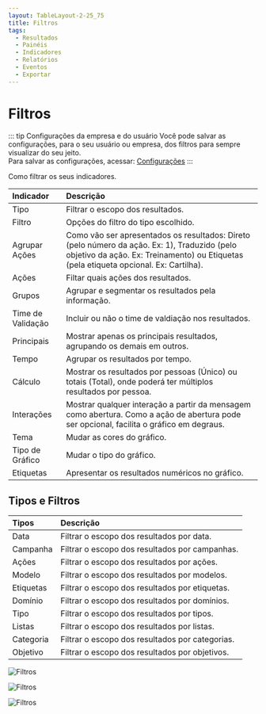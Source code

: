 ```yaml
---
layout: TableLayout-2-25_75
title: Filtros
tags:
  - Resultados
  - Painéis
  - Indicadores
  - Relatórios
  - Eventos
  - Exportar
---
```


# Filtros

::: tip Configurações da empresa e do usuário
Você pode salvar as configurações, para o seu usuário ou empresa, dos filtros para sempre visualizar do seu jeito.<br>
Para salvar as configurações, acessar: [Configurações](../settings/edit_settings)
:::

Como filtrar os seus indicadores.

| Indicador         | Descrição                                                                                                                                                                             |
| :---------------- | :------------------------------------------------------------------------------------------------------------------------------------------------------------------------------------ |
| Tipo              | Filtrar o escopo dos resultados.                                                                                                                                                      |
| Filtro            | Opções do filtro do tipo escolhido.                                                                                                                                                   |
| Agrupar Ações     | Como vão ser apresentados os resultados: Direto (pelo número da ação. Ex: 1), Traduzido (pelo objetivo da ação. Ex: Treinamento) ou Etiquetas (pela etiqueta opcional. Ex: Cartilha). |
| Ações             | Filtar quais ações dos resultados.                                                                                                                                                    |
| Grupos            | Agrupar e segmentar os resultados pela informação.                                                                                                                                    |
| Time de Validação | Incluir ou não o time de valdiação nos resultados.                                                                                                                                    |
| Principais        | Mostrar apenas os principais resultados, agrupando os demais em outros.                                                                                                               |
| Tempo             | Agrupar os resultados por tempo.                                                                                                                                                      |
| Cálculo           | Mostrar os resultados por pessoas (Único) ou totais (Total), onde poderá ter múltiplos resultados por pessoa.                                                                         |
| Interações        | Mostrar qualquer interação a partir da mensagem como abertura. Como a ação de abertura pode ser opcional, facilita o gráfico em degraus.                                              |
| Tema              | Mudar as cores do gráfico.                                                                                                                                                            |
| Tipo de Gráfico   | Mudar o tipo do gráfico.                                                                                                                                                              |
| Etiquetas         | Apresentar os resultados numéricos no gráfico.                                                                                                                                        |

## Tipos e Filtros

| Tipos     | Descrição                                       |
| :-------- | :---------------------------------------------- |
| Data      | Filtrar o escopo dos resultados por data.       |
| Campanha  | Filtrar o escopo dos resultados por campanhas.  |
| Ações     | Filtrar o escopo dos resultados por ações.      |
| Modelo    | Filtrar o escopo dos resultados por modelos.    |
| Etiquetas | Filtrar o escopo dos resultados por etiquetas.  |
| Domínio   | Filtrar o escopo dos resultados por domínios.   |
| Tipo      | Filtrar o escopo dos resultados por tipos.      |
| Listas    | Filtrar o escopo dos resultados por listas.     |
| Categoria | Filtrar o escopo dos resultados por categorias. |
| Objetivo  | Filtrar o escopo dos resultados por objetivos.  |

![Filtros](https://cdn.phishx.io/phishx-docs/images/phishx_results_dashboard_main_03_filters.webp)

![Filtros](https://cdn.phishx.io/phishx-docs/images/phishx_results_dashboard_main_04_filters_actions.webp)

![Filtros](https://cdn.phishx.io/phishx-docs/images/phishx_results_dashboard_main_06_series_filter.webp)
